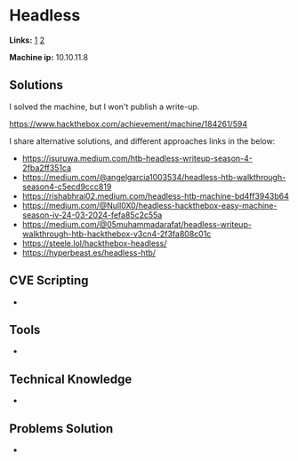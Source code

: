 # Headless 

**Links:** [1](https://www.hackthebox.com/machines/Headless)  [2](https://app.hackthebox.com/machines/Headless)

**Machine ip:** 10.10.11.8


## Solutions
I solved the machine, but I won't publish a write-up.

https://www.hackthebox.com/achievement/machine/184261/594

I share alternative solutions, and different approaches links in the below:
+ https://isuruwa.medium.com/htb-headless-writeup-season-4-2fba2ff351ca
+ https://medium.com/@angelgarcia1003534/headless-htb-walkthrough-season4-c5ecd9ccc819
+ https://rishabhrai02.medium.com/headless-htb-machine-bd4ff3943b64
+ https://medium.com/@Null0X0/headless-hackthebox-easy-machine-season-iv-24-03-2024-fefa85c2c55a
+ https://medium.com/@05muhammadarafat/headless-writeup-walkthrough-htb-hackthebox-v3cn4-2f3fa808c01c
+ https://steele.lol/hackthebox-headless/
+ https://hyperbeast.es/headless-htb/


## CVE Scripting
+ 


## Tools
+ 


## Technical Knowledge
+ 


## Problems Solution
+ 

